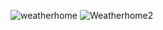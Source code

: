 ![weatherhome](https://github.com/user-attachments/assets/ca43091e-feaf-4a7e-a82b-ebf3d9b9c03b)
![Weatherhome2](https://github.com/user-attachments/assets/da35e236-9b42-499b-bb91-fb30e64dfd33)
